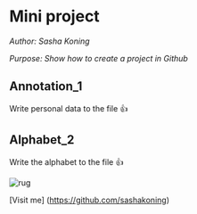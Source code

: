 # Mini project

*Author: Sasha Koning*

*Purpose: Show how to create a project in Github*

## Annotation_1
Write personal data to the file :thumbsup:

## Alphabet_2
Write the alphabet to the file :thumbsup:

![rug](https://www.rug.nl_definition/shared/images/logo--en.png)

[Visit me] (https://github.com/sashakoning)

